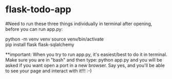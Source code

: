 # flask-todo-app

#Need to run these three things individually in terminal after opening, before you can run app.py:

python -m venv venv
source venv/bin/activate  
pip install flask flask-sqlalchemy

**important: When you try to run app.py, it's easiest/best to do it in terminal. Make sure you are in "bash" and then type:
 python app.py and you will be asked if you want open a port in a new browser. Say yes, and you'll be able to see your page and
 interact with it!!! :-)

